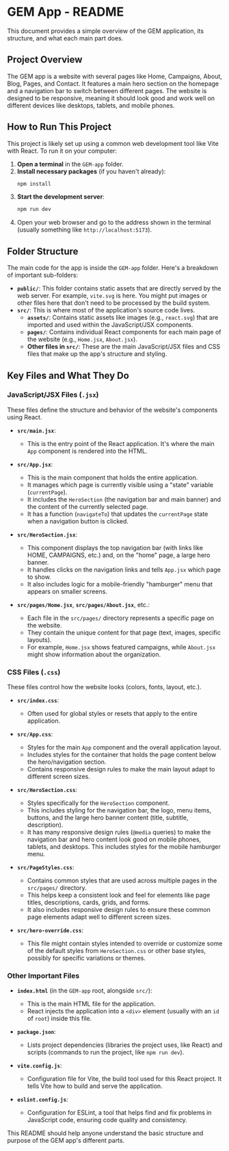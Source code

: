 # GEM App - README

This document provides a simple overview of the GEM application, its structure, and what each main part does.

## Project Overview

The GEM app is a website with several pages like Home, Campaigns, About, Blog, Pages, and Contact. It features a main hero section on the homepage and a navigation bar to switch between different pages. The website is designed to be responsive, meaning it should look good and work well on different devices like desktops, tablets, and mobile phones.

## How to Run This Project

This project is likely set up using a common web development tool like Vite with React. To run it on your computer:

1.  **Open a terminal** in the `GEM-app` folder.
2.  **Install necessary packages** (if you haven't already):
    ```bash
    npm install
    ```
3.  **Start the development server**:
    ```bash
    npm run dev
    ```
4.  Open your web browser and go to the address shown in the terminal (usually something like `http://localhost:5173`).

## Folder Structure

The main code for the app is inside the `GEM-app` folder. Here's a breakdown of important sub-folders:

*   **`public/`**: This folder contains static assets that are directly served by the web server. For example, `vite.svg` is here. You might put images or other files here that don't need to be processed by the build system.
*   **`src/`**: This is where most of the application's source code lives.
    *   **`assets/`**: Contains static assets like images (e.g., `react.svg`) that are imported and used within the JavaScript/JSX components.
    *   **`pages/`**: Contains individual React components for each main page of the website (e.g., `Home.jsx`, `About.jsx`).
    *   **Other files in `src/`**: These are the main JavaScript/JSX files and CSS files that make up the app's structure and styling.

## Key Files and What They Do

### JavaScript/JSX Files (`.jsx`)

These files define the structure and behavior of the website's components using React.

*   **`src/main.jsx`**:
    *   This is the entry point of the React application. It's where the main `App` component is rendered into the HTML.

*   **`src/App.jsx`**:
    *   This is the main component that holds the entire application.
    *   It manages which page is currently visible using a "state" variable (`currentPage`).
    *   It includes the `HeroSection` (the navigation bar and main banner) and the content of the currently selected page.
    *   It has a function (`navigateTo`) that updates the `currentPage` state when a navigation button is clicked.

*   **`src/HeroSection.jsx`**:
    *   This component displays the top navigation bar (with links like HOME, CAMPAIGNS, etc.) and, on the "home" page, a large hero banner.
    *   It handles clicks on the navigation links and tells `App.jsx` which page to show.
    *   It also includes logic for a mobile-friendly "hamburger" menu that appears on smaller screens.

*   **`src/pages/Home.jsx`**, **`src/pages/About.jsx`**, etc.:
    *   Each file in the `src/pages/` directory represents a specific page on the website.
    *   They contain the unique content for that page (text, images, specific layouts).
    *   For example, `Home.jsx` shows featured campaigns, while `About.jsx` might show information about the organization.

### CSS Files (`.css`)

These files control how the website looks (colors, fonts, layout, etc.).

*   **`src/index.css`**:
    *   Often used for global styles or resets that apply to the entire application.

*   **`src/App.css`**:
    *   Styles for the main `App` component and the overall application layout.
    *   Includes styles for the container that holds the page content below the hero/navigation section.
    *   Contains responsive design rules to make the main layout adapt to different screen sizes.

*   **`src/HeroSection.css`**:
    *   Styles specifically for the `HeroSection` component.
    *   This includes styling for the navigation bar, the logo, menu items, buttons, and the large hero banner content (title, subtitle, description).
    *   It has many responsive design rules (`@media` queries) to make the navigation bar and hero content look good on mobile phones, tablets, and desktops. This includes styles for the mobile hamburger menu.

*   **`src/PageStyles.css`**:
    *   Contains common styles that are used across multiple pages in the `src/pages/` directory.
    *   This helps keep a consistent look and feel for elements like page titles, descriptions, cards, grids, and forms.
    *   It also includes responsive design rules to ensure these common page elements adapt well to different screen sizes.

*   **`src/hero-override.css`**:
    *   This file might contain styles intended to override or customize some of the default styles from `HeroSection.css` or other base styles, possibly for specific variations or themes.

### Other Important Files

*   **`index.html`** (in the `GEM-app` root, alongside `src/`):
    *   This is the main HTML file for the application.
    *   React injects the application into a `<div>` element (usually with an `id` of `root`) inside this file.

*   **`package.json`**:
    *   Lists project dependencies (libraries the project uses, like React) and scripts (commands to run the project, like `npm run dev`).

*   **`vite.config.js`**:
    *   Configuration file for Vite, the build tool used for this React project. It tells Vite how to build and serve the application.

*   **`eslint.config.js`**:
    *   Configuration for ESLint, a tool that helps find and fix problems in JavaScript code, ensuring code quality and consistency.

This README should help anyone understand the basic structure and purpose of the GEM app's different parts.
